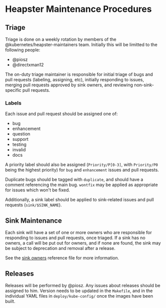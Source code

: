 Heapster Maintenance Procedures
===============================

Triage
------

Triage is done on a weekly rotation by members of the
@kubernetes/heapster-maintainers team.  Initially this will be limitted to
the following people:

- @piosz
- @directxman12

The on-duty triage maintainer is responsible for initial triage of bugs
and pull requests (labeling, assigning, etc), initially responding to
issues, merging pull requests approved by sink owners, and reviewing
non-sink-specific pull requests.

### Labels ###

Each issue and pull request should be assigned one of:

- bug
- enhancement
- question
- support
- testing
- invalid
- docs

A priority label should also be assigned (`Priority/P[0-3]`, with `Priority/P0`
being the highest priority) for `bug` and `enhancement` issues and pull
requests.

Duplicate bugs should be tagged with `duplicate`, and should have a comment
referencing the main bug.  `wontfix` may be applied as appropriate for issues
which won't be fixed.

Additionally, a sink label should be applied to sink-related issues and pull
requests (`sink/$SINK_NAME`).

Sink Maintenance
----------------

Each sink will have a set of one or more owners who are responsible for
responding to issues and pull requests, once triaged.  If a sink has no owners,
a call will be put out for owners, and if none are found, the sink may be
subject to deprecation and removal after a release.

See the [sink owners](sink-owners.md) reference file for more information.

Releases
--------

Releases will be performed by @piosz.  Any issues about releases should be
assigned to him. Version needs to be updated in the `Makefile`, and in the
individual YAML files in `deploy/kube-config/` once the images have been
built.
